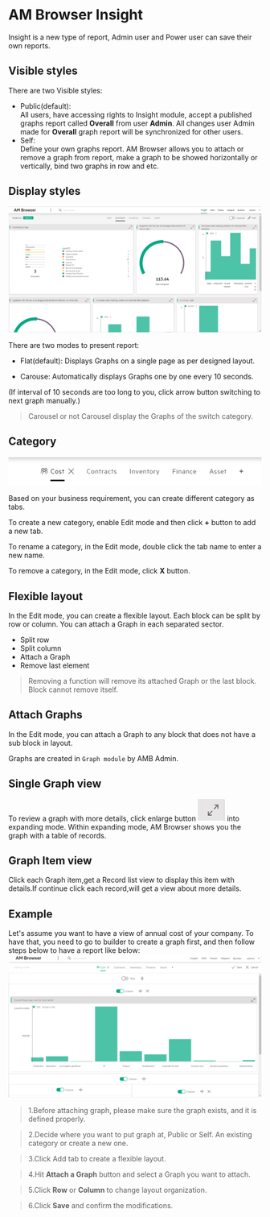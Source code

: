 # AM Browser Insight

Insight is a new type of report, Admin user and Power user can save their own reports.

## Visible styles
There are two Visible styles:

- Public(default):  
    All users, have accessing rights to Insight module, accept a published graphs report called **Overall** from user **Admin**. All changes user Admin made for **Overall** graph report will be synchronized for other users.
- Self:  
    Define your own graphs report. AM Browser allows you to attach or remove a graph from report, make a graph to be showed horizontally or vertically, bind two graphs in row and etc.

## Display styles

![Viewer screen shot](img/insight-base.PNG)

There are two modes to present report:

- Flat(default): Displays Graphs on a single page as per designed layout.

- Carouse: Automatically displays Graphs one by one every 10 seconds.

(If interval of 10 seconds are too long to you, click arrow button switching to next graph manually.)

>Carousel or not Carousel display the Graphs of the switch category.

## Category
![Viewer screen shot](img/tab.PNG)

Based on your business requirement, you can create different category as tabs.

To create a new category, enable Edit mode and then click **+** button to add a new tab.


To rename a category, in the Edit mode, double click the tab name to enter a new name.

To remove a category, in the Edit mode, click **X** button.



## Flexible layout



In the Edit mode, you can create a flexible layout. Each block can be split by row or column. You can attach a Graph in each separated sector.

- Split row
- Split column
- Attach a Graph
- Remove last element

 >Removing a function will remove its attached Graph or the last block. Block cannot remove itself.



## Attach Graphs

In the Edit mode, you can attach a Graph to any block that does not have a sub block in layout.

 Graphs are created in `Graph module` by AMB Admin.



## Single Graph view

To review a graph with more details, click enlarge button ![enlarge button](img/enlarge-btn.PNG) into expanding mode.
Within expanding mode, AM Browser shows you the graph with a table of records.

## Graph Item view
Click each Graph item,get a Record list view to display this item with details.If continue click each record,will get a view about more details.

## Example

Let's assume you want to have a view of annual cost of your company.
To have that, you need to go to builder to create a graph first, and then follow steps below to have a report like below:
![Viewer screen shot](img/edit_view.PNG)
> 1.Before attaching graph, please make sure the graph exists, and it is defined properly.

>2.Decide where you want to put graph at, Public or Self. An existing category or create a new one.

>3.Click Add tab to create a flexible layout.

>4.Hit **Attach a Graph** button and select a Graph you want to attach.

>5.Click **Row** or **Column** to change layout organization.

>6.Click **Save** and confirm the modifications.
